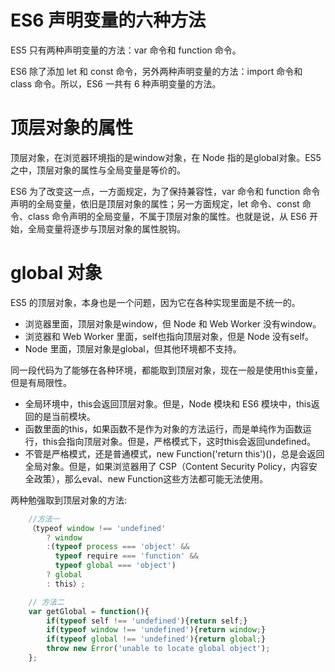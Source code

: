  # ES6 声明变量的六种方法
 ES5 只有两种声明变量的方法：var 命令和 function 命令。

 ES6 除了添加 let 和 const 命令，另外两种声明变量的方法：import 命令和 class 命令。所以，ES6 一共有 6 种声明变量的方法。

 # 顶层对象的属性

顶层对象，在浏览器环境指的是window对象，在 Node 指的是global对象。ES5 之中，顶层对象的属性与全局变量是等价的。

ES6 为了改变这一点，一方面规定，为了保持兼容性，var 命令和 function 命令声明的全局变量，依旧是顶层对象的属性；另一方面规定，let 命令、const 命令、class 命令声明的全局变量，不属于顶层对象的属性。也就是说，从 ES6 开始，全局变量将逐步与顶层对象的属性脱钩。

# global 对象

ES5 的顶层对象，本身也是一个问题，因为它在各种实现里面是不统一的。

- 浏览器里面，顶层对象是window，但 Node 和 Web Worker 没有window。
- 浏览器和 Web Worker 里面，self也指向顶层对象，但是 Node 没有self。
- Node 里面，顶层对象是global，但其他环境都不支持。

同一段代码为了能够在各种环境，都能取到顶层对象，现在一般是使用this变量，但是有局限性。

- 全局环境中，this会返回顶层对象。但是，Node 模块和 ES6 模块中，this返回的是当前模块。
- 函数里面的this，如果函数不是作为对象的方法运行，而是单纯作为函数运行，this会指向顶层对象。但是，严格模式下，这时this会返回undefined。
- 不管是严格模式，还是普通模式，new Function('return this')()，总是会返回全局对象。但是，如果浏览器用了 CSP（Content Security Policy，内容安全政策），那么eval、new Function这些方法都可能无法使用。

两种勉强取到顶层对象的方法:
````js
	//方法一
	（typeof window !== 'undefined'
		? window
		:(typeof process === 'object' &&
		  typeof require === 'function' &&
		  typeof global === 'object')
		? global
		: this）;

	// 方法二
	var getGlobal = function(){
		if(typeof self !== 'undefined'){return self;}
		if(typeof window !== 'undefined'){return window;}
		if(typeof global !== 'undefined'){return global;}
		throw new Error('unable to locate global object');
	};
````
